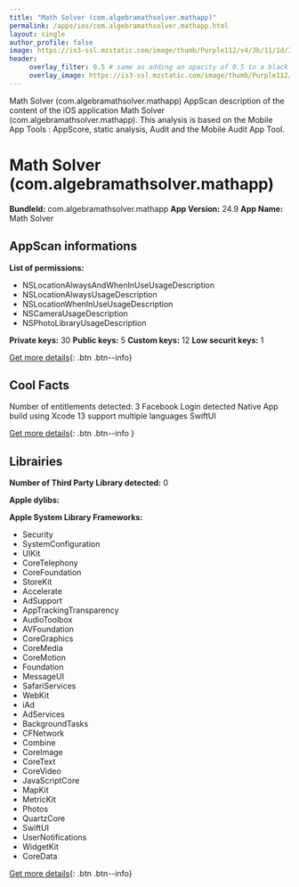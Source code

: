 ```yaml
---
title: "Math Solver (com.algebramathsolver.mathapp)"
permalink: /apps/ios/com.algebramathsolver.mathapp.html
layout: single
author_profile: false
image: https://is3-ssl.mzstatic.com/image/thumb/Purple112/v4/3b/11/1d/3b111db3-fd69-d3b2-fce4-ddf393a47c1c/AppIcon-0-1x_U007emarketing-0-7-0-85-220.png/512x512bb.jpg
header: 
     overlay_filter: 0.5 # same as adding an opacity of 0.5 to a black background
     overlay_image: https://is3-ssl.mzstatic.com/image/thumb/Purple112/v4/3b/11/1d/3b111db3-fd69-d3b2-fce4-ddf393a47c1c/AppIcon-0-1x_U007emarketing-0-7-0-85-220.png/512x512bb.jpg
---
```

Math Solver (com.algebramathsolver.mathapp) AppScan description of the content of the iOS application Math Solver (com.algebramathsolver.mathapp). This analysis is based on the Mobile App Tools : AppScore, static analysis, Audit and the Mobile Audit App Tool.

# Math Solver (com.algebramathsolver.mathapp)

**BundleId:** com.algebramathsolver.mathapp
**App Version:** 24.9
**App Name:** Math Solver


## AppScan informations 

**List of permissions:** 
- NSLocationAlwaysAndWhenInUseUsageDescription
- NSLocationAlwaysUsageDescription
- NSLocationWhenInUseUsageDescription
- NSCameraUsageDescription
- NSPhotoLibraryUsageDescription
  
  
**Private keys:** 30
**Public keys:** 5
**Custom keys:** 12
**Low securit keys:** 1
  
[Get more details](/pricing.html){: .btn .btn--info}

## Cool Facts

Number of entitlements detected: 3
Facebook Login detected
Native App
build using Xcode 13
support multiple languages
SwiftUI
  
[Get more details](/pricing.html){: .btn .btn--info }

## Librairies 
**Number of Third Party Library detected:** 0


**Apple dylibs:**


**Apple System Library Frameworks:**
- Security
- SystemConfiguration
- UIKit
- CoreTelephony
- CoreFoundation
- StoreKit
- Accelerate
- AdSupport
- AppTrackingTransparency
- AudioToolbox
- AVFoundation
- CoreGraphics
- CoreMedia
- CoreMotion
- Foundation
- MessageUI
- SafariServices
- WebKit
- iAd
- AdServices
- BackgroundTasks
- CFNetwork
- Combine
- CoreImage
- CoreText
- CoreVideo
- JavaScriptCore
- MapKit
- MetricKit
- Photos
- QuartzCore
- SwiftUI
- UserNotifications
- WidgetKit
- CoreData


  
[Get more details](/pricing.html){: .btn .btn--info}

